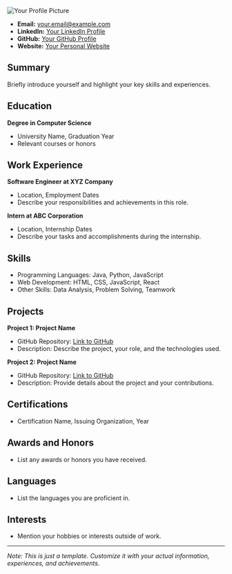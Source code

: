 <link rel="stylesheet" href="_assets/style.css">

![Your Profile Picture](link_to_profile_picture.jpg)


- **Email:** your.email@example.com
- **LinkedIn:** [Your LinkedIn Profile](https://www.linkedin.com/in/yourusername/)
- **GitHub:** [Your GitHub Profile](https://github.com/yourusername)
- **Website:** [Your Personal Website](https://www.yourwebsite.com)

## Summary

Briefly introduce yourself and highlight your key skills and experiences.

## Education

**Degree in Computer Science**
- University Name, Graduation Year
- Relevant courses or honors

## Work Experience

**Software Engineer at XYZ Company**
- Location, Employment Dates
- Describe your responsibilities and achievements in this role.

**Intern at ABC Corporation**
- Location, Internship Dates
- Describe your tasks and accomplishments during the internship.

## Skills

- Programming Languages: Java, Python, JavaScript
- Web Development: HTML, CSS, JavaScript, React
- Other Skills: Data Analysis, Problem Solving, Teamwork

## Projects

**Project 1: Project Name**
- GitHub Repository: [Link to GitHub](https://github.com/yourusername/project1)
- Description: Describe the project, your role, and the technologies used.

**Project 2: Project Name**
- GitHub Repository: [Link to GitHub](https://github.com/yourusername/project2)
- Description: Provide details about the project and your contributions.

## Certifications

- Certification Name, Issuing Organization, Year

## Awards and Honors

- List any awards or honors you have received.

## Languages

- List the languages you are proficient in.

## Interests

- Mention your hobbies or interests outside of work.

---

*Note: This is just a template. Customize it with your actual information, experiences, and achievements.*

